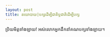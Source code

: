 ```yaml
---
layout: post
title: នយោបាយ|បក្សដើម្បីជាតិឬជាតិដើម្បីបក្ស
---
```


ប្រិយមិត្តទាំងឡាយ! អស់លោកអ្នកដឹកនាំគណបក្សទាំងឡាយ។
